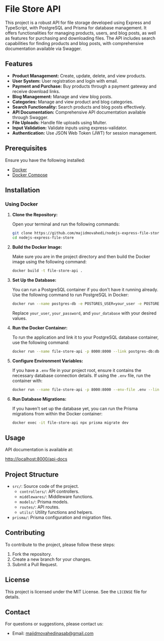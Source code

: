 # File Store API

This project is a robust API for file storage developed using Express and TypeScript, with PostgreSQL and Prisma for database management. It offers functionalities for managing products, users, and blog posts, as well as features for purchasing and downloading files. The API includes search capabilities for finding products and blog posts, with comprehensive documentation available via Swagger.

## Features

- **Product Management:** Create, update, delete, and view products.
- **User System:** User registration and login with email.
- **Payment and Purchase:** Buy products through a payment gateway and receive download links.
- **Blog Management:** Manage and view blog posts.
- **Categories:** Manage and view product and blog categories.
- **Search Functionality:** Search products and blog posts effectively.
- **API Documentation:** Comprehensive API documentation available through Swagger.
- **File Uploads:** Handle file uploads using Multer.
- **Input Validation:** Validate inputs using express-validator.
- **Authentication:** Use JSON Web Token (JWT) for session management.

## Prerequisites

Ensure you have the following installed:

- [Docker](https://www.docker.com/)
- [Docker Compose](https://docs.docker.com/compose/)


## Installation

### Using Docker

1. **Clone the Repository:**

   Open your terminal and run the following commands:

   ```bash
   git clone https://github.com/majidmovahedi/nodejs-express-file-store.git
   cd nodejs-express-file-store
   ```

2. **Build the Docker Image:**

   Make sure you are in the project directory and then build the Docker image using the following command:

   ```bash
   docker build -t file-store-api .
   ```

3. **Set Up the Database:**

   You can run a PostgreSQL container if you don't have it running already. Use the following command to run PostgreSQL in Docker:

   ```bash
   docker run --name postgres-db -e POSTGRES_USER=your_user -e POSTGRES_PASSWORD=your_password -e POSTGRES_DB=your_database -p 5432:5432 -d postgres
   ```

   Replace `your_user`, `your_password`, and `your_database` with your desired values.

4. **Run the Docker Container:**

   To run the application and link it to your PostgreSQL database container, use the following command:

   ```bash
   docker run --name file-store-api -p 8000:8000 --link postgres-db:db -d file-store-api
   ```

5. **Configure Environment Variables:**

   If you have a `.env` file in your project root, ensure it contains the necessary database connection details. If using the `.env` file, run the container with:

   ```bash
   docker run --name file-store-api -p 8000:8000 --env-file .env --link postgres-db:db -d file-store-api
   ```

6. **Run Database Migrations:**

   If you haven't set up the database yet, you can run the Prisma migrations from within the Docker container:

   ```bash
   docker exec -it file-store-api npx prisma migrate dev
   ```

## Usage

API documentation is available at:

[http://localhost:8000/api-docs](http://localhost:8000/api-docs)

## Project Structure

- `src/`: Source code of the project.
  - `controllers/`: API controllers.
  - `middlewares/`: Middleware functions.
  - `models/`: Prisma models.
  - `routes/`: API routes.
  - `utils/`: Utility functions and helpers.
- `prisma/`: Prisma configuration and migration files.

## Contributing

To contribute to the project, please follow these steps:

1. Fork the repository.
2. Create a new branch for your changes.
3. Submit a Pull Request.

## License

This project is licensed under the MIT License. See the `LICENSE` file for details.

## Contact

For questions or suggestions, please contact us:

- Email: majidmovahedinasab@gmail.com
